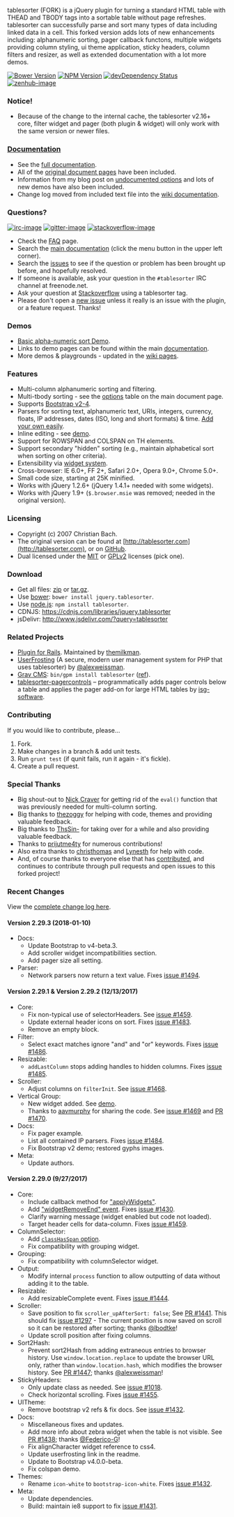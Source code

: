 tablesorter (FORK) is a jQuery plugin for turning a standard HTML table with THEAD and TBODY tags into a sortable table without page refreshes. tablesorter can successfully parse and sort many types of data including linked data in a cell. This forked version adds lots of new enhancements including: alphanumeric sorting, pager callback functons, multiple widgets providing column styling, ui theme application, sticky headers, column filters and resizer, as well as extended documentation with a lot more demos.

[![Bower Version][bower-image]][bower-url] [![NPM Version][npm-image]][npm-url] [![devDependency Status][david-dev-image]][david-dev-url] [![zenhub-image]][zenhub-url]

### Notice!

* Because of the change to the internal cache, the tablesorter v2.16+ core, filter widget and pager (both plugin &amp; widget) will only work with the same version or newer files.

### [Documentation](https://mottie.github.io/tablesorter/docs/)

* See the [full documentation](https://mottie.github.io/tablesorter/docs/).
* All of the [original document pages](http://tablesorter.com/docs/) have been included.
* Information from my blog post on [undocumented options](https://wowmotty.blogspot.com/2011/06/jquery-tablesorter-missing-docs.html) and lots of new demos have also been included.
* Change log moved from included text file into the [wiki documentation](https://github.com/Mottie/tablesorter/wiki/Changes).

### Questions?

[![irc-image]][irc-url] [![gitter-image]][gitter-url] [![stackoverflow-image]][stackoverflow-url]

* Check the [FAQ](https://github.com/Mottie/tablesorter/wiki/FAQ) page.
* Search the [main documentation](https://mottie.github.io/tablesorter/docs/) (click the menu button in the upper left corner).
* Search the [issues](https://github.com/Mottie/tablesorter/issues) to see if the question or problem has been brought up before, and hopefully resolved.
* If someone is available, ask your question in the `#tablesorter` IRC channel at freenode.net.
* Ask your question at [Stackoverflow](https://stackoverflow.com/questions/tagged/tablesorter) using a tablesorter tag.
* Please don't open a [new issue](https://github.com/Mottie/tablesorter/issues) unless it really is an issue with the plugin, or a feature request. Thanks!

### Demos

* [Basic alpha-numeric sort Demo](https://mottie.github.io/tablesorter/).
* Links to demo pages can be found within the main [documentation](https://mottie.github.io/tablesorter/docs/).
* More demos & playgrounds - updated in the [wiki pages](https://github.com/Mottie/tablesorter/wiki).

### Features

* Multi-column alphanumeric sorting and filtering.
* Multi-tbody sorting - see the [options](https://mottie.github.io/tablesorter/docs/index.html#options) table on the main document page.
* Supports [Bootstrap v2-4](https://mottie.github.io/tablesorter/docs/example-option-theme-bootstrap-v3.html).
* Parsers for sorting text, alphanumeric text, URIs, integers, currency, floats, IP addresses, dates (ISO, long and short formats) &amp; time. [Add your own easily](https://mottie.github.io/tablesorter/docs/example-parsers.html).
* Inline editing - see [demo](https://mottie.github.io/tablesorter/docs/example-widget-editable.html).
* Support for ROWSPAN and COLSPAN on TH elements.
* Support secondary "hidden" sorting (e.g., maintain alphabetical sort when sorting on other criteria).
* Extensibility via [widget system](https://mottie.github.io/tablesorter/docs/example-widgets.html).
* Cross-browser: IE 6.0+, FF 2+, Safari 2.0+, Opera 9.0+, Chrome 5.0+.
* Small code size, starting at 25K minified.
* Works with jQuery 1.2.6+ (jQuery 1.4.1+ needed with some widgets).
* Works with jQuery 1.9+ (`$.browser.msie` was removed; needed in the original version).

### Licensing

* Copyright (c) 2007 Christian Bach.
* The original version can be found at [http://tablesorter.com](http://tablesorter.com), or on [GitHub](https://github.com/christianbach/tablesorter).
* Dual licensed under the [MIT](https://opensource.org/licenses/mit-license.php) or [GPLv2](https://www.gnu.org/licenses/gpl-2.0.html) licenses (pick one).

### Download

* Get all files: [zip](https://github.com/Mottie/tablesorter/archive/master.zip) or [tar.gz](https://github.com/Mottie/tablesorter/archive/master.tar.gz).
* Use [bower](https://bower.io/): `bower install jquery.tablesorter`.
* Use [node.js](https://nodejs.org/): `npm install tablesorter`.
* CDNJS: https://cdnjs.com/libraries/jquery.tablesorter
* jsDelivr: http://www.jsdelivr.com/?query=tablesorter

### Related Projects

* [Plugin for Rails](https://github.com/themilkman/jquery-tablesorter-rails). Maintained by [themilkman](https://github.com/themilkman).
* [UserFrosting](https://www.userfrosting.com) (A secure, modern user management system for PHP that uses tablesorter) by [@alexweissman](https://github.com/alexweissman).
* [Grav CMS](https://getgrav.org/): `bin/gpm install tablesorter` ([ref](https://github.com/Perlkonig/grav-plugin-tablesorter)).
* [tablesorter-pagercontrols](https://github.com/isg-software/tablesorter-pagercontrols) &ndash; programmatically adds pager controls below a table and applies the pager add-on for large HTML tables by [isg-software](https://github.com/isg-software).

### Contributing

If you would like to contribute, please...

1. Fork.
2. Make changes in a branch & add unit tests.
3. Run `grunt test` (if qunit fails, run it again - it's fickle).
4. Create a pull request.

### Special Thanks

* Big shout-out to [Nick Craver](https://github.com/NickCraver) for getting rid of the `eval()` function that was previously needed for multi-column sorting.
* Big thanks to [thezoggy](https://github.com/thezoggy) for helping with code, themes and providing valuable feedback.
* Big thanks to [ThsSin-](https://github.com/TheSin-) for taking over for a while and also providing valuable feedback.
* Thanks to [prijutme4ty](https://github.com/prijutme4ty) for numerous contributions!
* Also extra thanks to [christhomas](https://github.com/christhomas) and [Lynesth](https://github.com/Lynesth) for help with code.
* And, of course thanks to everyone else that has [contributed](https://github.com/Mottie/tablesorter/blob/master/AUTHORS), and continues to contribute through pull requests and open issues to this forked project!

[npm-url]: https://npmjs.org/package/tablesorter
[npm-image]: https://img.shields.io/npm/v/tablesorter.svg
[david-dev-url]: https://david-dm.org/Mottie/tablesorter?type=dev
[david-dev-image]: https://img.shields.io/david/dev/Mottie/tablesorter.svg
[bower-url]: http://bower.io/search/?q=jquery.tablesorter
[bower-image]: https://img.shields.io/bower/v/jquery.tablesorter.svg
[zenhub-url]: https://zenhub.io
[zenhub-image]: https://cdn.rawgit.com/Mottie/tablesorter/master/docs/img/zenhub-badge.svg

[irc-url]: https://kiwiirc.com/client/irc.freenode.net#tablesorter
[irc-image]: https://img.shields.io/badge/irc-%23tablesorter-yellowgreen.svg
[gitter-url]: https://gitter.im/Mottie/tablesorter
[gitter-image]: https://img.shields.io/badge/GITTER-join%20chat-yellowgreen.svg
[stackoverflow-url]: http://stackoverflow.com/questions/tagged/tablesorter
[stackoverflow-image]: https://img.shields.io/badge/stackoverflow-tablesorter-blue.svg

### Recent Changes

View the [complete change log here](https://github.com/Mottie/tablesorter/wiki/Changes).

#### <a name="v2.29.3">Version 2.29.3</a> (2018-01-10)

* Docs:
  * Update Bootstrap to v4-beta.3.
  * Add scroller widget incompatibilities section.
  * Add pager size all setting.
* Parser:
  * Network parsers now return a text value. Fixes [issue #1494](https://github.com/Mottie/tablesorter/issues/1494).

#### <a name="v2.29.1">Version 2.29.1</a> &amp; <a name="v2.29.2">Version 2.29.2</a> (12/13/2017)

* Core:
  * Fix non-typical use of selectorHeaders. See [issue #1459](https://github.com/Mottie/tablesorter/issues/1459).
  * Update external header icons on sort. Fixes [issue #1483](https://github.com/Mottie/tablesorter/issues/1483).
  * Remove an empty block.
* Filter:
  * Select exact matches ignore "and" and "or" keywords. Fixes [issue #1486](https://github.com/Mottie/tablesorter/issues/1486).
* Resizable:
  * `addLastColumn` stops adding handles to hidden columns. Fixes [issue #1485](https://github.com/Mottie/tablesorter/issues/1485).
* Scroller:
  * Adjust columns on `filterInit`. See [issue #1468](https://github.com/Mottie/tablesorter/issues/1468).
* Vertical Group:
  * New widget added. See [demo](https://mottie.github.io/tablesorter/docs/example-widget-vertical-group.html).
  * Thanks to [aavmurphy](https://github.com/aavmurphy) for sharing the code. See [issue #1469](https://github.com/Mottie/tablesorter/issues/1469) and [PR #1470](https://github.com/Mottie/tablesorter/pull/1470).
* Docs:
  * Fix pager example.
  * List all contained IP parsers. Fixes [issue #1484](https://github.com/Mottie/tablesorter/issues/1484).
  * Fix Bootstrap v2 demo; restored gyphs images.
* Meta:
  * Update authors.

#### <a name="v2.29.0">Version 2.29.0</a> (9/27/2017)

* Core:
  * Include callback method for ["applyWidgets"](https://mottie.github.io/tablesorter/docs/index.html#applywidgets).
  * Add ["widgetRemoveEnd" event](https://mottie.github.io/tablesorter/docs/index.html#widgetremoveend). Fixes [issue #1430](https://github.com/Mottie/tablesorter/issues/1430).
  * Clarify warning message (widget enabled but code not loaded).
  * Target header cells for data-column. Fixes [issue #1459](https://github.com/Mottie/tablesorter/issues/1459).
* ColumnSelector:
  * Add [`classHasSpan` option](https://mottie.github.io/tablesorter/docs/example-widget-column-selector.html#column-selector-class-has-span).
  * Fix compatibility with grouping widget.
* Grouping:
  * Fix compatibility with columnSelector widget.
* Output:
  * Modify internal `process` function to allow outputting of data without adding it to the table.
* Resizable:
  * Add resizableComplete event. Fixes [issue #1444](https://github.com/Mottie/tablesorter/issues/1444).
* Scroller:
  * Save position to fix `scroller_upAfterSort: false`; See [PR #1441](https://github.com/Mottie/tablesorter/pull/1441). This should fix [issue #1297](https://github.com/Mottie/tablesorter/issues/1297) - The current position is now saved on scroll so it can be restored after sorting; thanks [@lbodtke](https://github.com/lbodtke)!
  * Update scroll position after fixing columns.
* Sort2Hash:
  * Prevent sort2Hash from adding extraneous entries to browser history. Use `window.location.replace` to update the browser URL only, rather than `window.location.hash`, which modifies the browser history. See [PR #1447](https://github.com/Mottie/tablesorter/pull/1447); thanks [@alexweissman](https://github.com/alexweissman)!
* StickyHeaders:
  * Only update class as needed. See [issue #1018](https://github.com/Mottie/tablesorter/issues/1018).
  * Check horizontal scrolling. Fixes [issue #1455](https://github.com/Mottie/tablesorter/issues/1455).
* UITheme:
  * Remove bootstrap v2 refs &amp; fix docs. See [issue #1432](https://github.com/Mottie/tablesorter/issues/1432).
* Docs:
  * Miscellaneous fixes and updates.
  * Add more info about zebra widget when the table is not visible. See [PR #1438](https://github.com/Mottie/tablesorter/pull/1438); thanks [@Federico-G](https://github.com/Federico-G)!
  * Fix alignCharacter widget reference to css4.
  * Update userfrosting link in the readme.
  * Update to Bootstrap v4.0.0-beta.
  * Fix colspan demo.
* Themes:
  * Rename `icon-white` to `bootstrap-icon-white`. Fixes [issue #1432](https://github.com/Mottie/tablesorter/issues/1432).
* Meta:
  * Update dependencies.
  * Build: maintain ie8 support to fix [issue #1431](https://github.com/Mottie/tablesorter/issues/1431).
